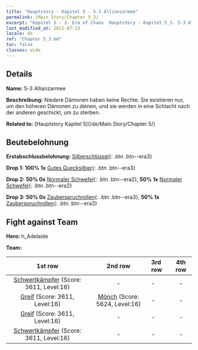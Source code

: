 ```yaml
---
title: "Hauptstory - Kapitel 5 - 5-3 Allianzarmee"
permalink: /Main Story/Chapter 5_3/
excerpt: "Kapitel 5 - 3. Era of Chaos  Hauptstory - Kapitel 5_3. 5-3 Allianzarmee"
last_modified_at: 2021-07-13
locale: de
ref: "Chapter 5_3.md"
toc: false
classes: wide
---
```


## Details

 **Name:** 5-3 Allianzarmee

 **Beschreibung:** Niedere Dämonen haben keine Rechte. Sie existieren nur, um den höheren Dämonen zu dienen, und sie werden in eine Schlacht nach der anderen geschickt, um zu sterben.

 **Related to:** [Hauptstory Kapitel 5](/de/Main Story/Chapter 5/)

## Beutebelohnung

 **Erstabschlussbelohnung:** [Silberschlüssel](/ItemsDE/con_693/){: .btn .btn--era3}

 **Drop 1:** **100% 1x** [Gutes Quecksilber](/ItemsDE/mat_14/){: .btn .btn--era3}

 **Drop 2:** **50% 0x** [Normaler Schwefel](/ItemsDE/mat_9/){: .btn .btn--era2}, **50% 1x** [Normaler Schwefel](/ItemsDE/mat_9/){: .btn .btn--era2}

 **Drop 3:** **50% 0x** [Zauberspruchrollen](/ItemsDE/con_694/){: .btn .btn--era3}, **50% 1x** [Zauberspruchrollen](/ItemsDE/con_694/){: .btn .btn--era3}


## Fight against Team
 **Hero:** h_Adelaide

 **Team:**


  | 1st row | 2nd row | 3rd row | 4th row |
  |:----:|:----:|:----|:----:|
  | [Schwertkämpfer](/de/units/Swordsman/) (Score: 3611, Level:16)  | - | - | - |
  | [Greif](/de/units/Griffin/) (Score: 3611, Level:16)  | [Mönch](/de/units/Monk/) (Score: 5624, Level:16)  | - | - |
  | [Greif](/de/units/Griffin/) (Score: 3611, Level:16)  | - | - | - |
  | [Schwertkämpfer](/de/units/Swordsman/) (Score: 3611, Level:16)  | - | - | - |


